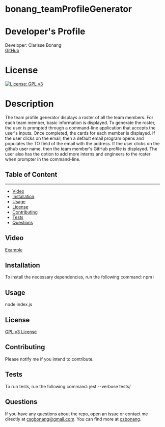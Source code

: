 # bonang_teamProfileGenerator

# Developer's Profile
Developer: Clarisse Bonang <br> 
[GitHub](https://github.com/bonang8)
# License 
[![License: GPL v3](https://img.shields.io/badge/License-GPLv3-blue.svg)](https://www.gnu.org/licenses/gpl-3.0)

# Description <br> 
The team profile generator displays a roster of all the team members. For each team member, basic information is displayed. To generate the roster, the user is prompted through a command-line application that accepts the user's inputs. Once completed, the cards for each member is displayed. If the user clicks on the email, then a default email program opens and populates the TO field of the email with the address. If the user clicks on the github user name, then the team member's GitHub profile is displayed. The user also has the option to add more interns and engineers to the roster when prompter in the command-line.

## Table of Content
-------------------
* [Video](#video)
* [Installation](#installation)
* [Usage](#usage)
* [License](#license)
* [Contributing](#contributing)
* [Tests](#tests)
* [Questions](#questions)

## Video
[Example](https://drive.google.com/file/d/1CalF5GCNrUqxa7KJo6EEKDEj7uKx8DVD/view)

## Installation 
To install the necessary dependencies, run the following command: 
npm i


## Usage 
node index.js

## License 
[GPL v3 License](https://www.gnu.org/licenses/gpl-3.0)


## Contributing 
Please notify me if you intend to contribute.

## Tests
To run tests, run the following command: 
jest --verbose tests/


## Questions 
If you have any questions about the repo, open an issue or contact me directly
at csgbonang@gmail.com. You can find more at [csbonang](https://github.com/csbonang). 
        